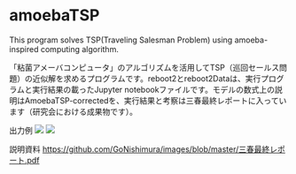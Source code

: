 # amoebaTSP
This program solves TSP(Traveling Salesman Problem) using amoeba-inspired computing algorithm.

「粘菌アメーバコンピュータ」のアルゴリズムを活用してTSP（巡回セールス問題）の近似解を求めるプログラムです。reboot2とreboot2Dataは、実行プログラムと実行結果の載ったJupyter notebookファイルです。モデルの数式上の説明はAmoebaTSP-correctedを、実行結果と考察は三春最終レポートに入っています（研究会における成果物です）。

出力例
<img src="https://github.com/GoNishimura/images/blob/master/スクリーンショット%202018-10-01%2016.02.35.png">
<img src="https://github.com/GoNishimura/images/blob/master/スクリーンショット%202018-10-01%2016.02.27.png">

説明資料
https://github.com/GoNishimura/images/blob/master/三春最終レポート.pdf
